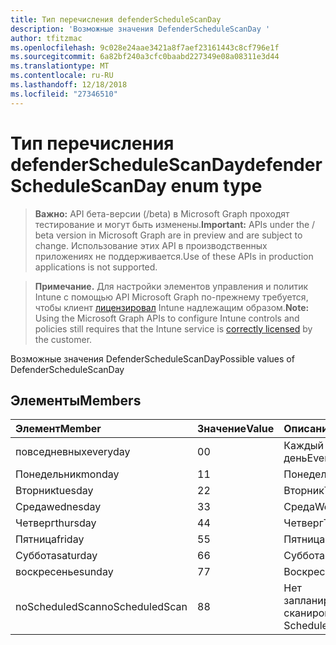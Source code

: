 ```yaml
---
title: Тип перечисления defenderScheduleScanDay
description: 'Возможные значения DefenderScheduleScanDay '
author: tfitzmac
ms.openlocfilehash: 9c028e24aae3421a8f7aef23161443c8cf796e1f
ms.sourcegitcommit: 6a82bf240a3cfc0baabd227349e08a08311e3d44
ms.translationtype: MT
ms.contentlocale: ru-RU
ms.lasthandoff: 12/18/2018
ms.locfileid: "27346510"
---
```

# <a name="defenderschedulescanday-enum-type"></a><span data-ttu-id="85c7c-103">Тип перечисления defenderScheduleScanDay</span><span class="sxs-lookup"><span data-stu-id="85c7c-103">defenderScheduleScanDay enum type</span></span>

> <span data-ttu-id="85c7c-104">**Важно:** API бета-версии (/beta) в Microsoft Graph проходят тестирование и могут быть изменены.</span><span class="sxs-lookup"><span data-stu-id="85c7c-104">**Important:** APIs under the / beta version in Microsoft Graph are in preview and are subject to change.</span></span> <span data-ttu-id="85c7c-105">Использование этих API в производственных приложениях не поддерживается.</span><span class="sxs-lookup"><span data-stu-id="85c7c-105">Use of these APIs in production applications is not supported.</span></span>

> <span data-ttu-id="85c7c-106">**Примечание.** Для настройки элементов управления и политик Intune с помощью API Microsoft Graph по-прежнему требуется, чтобы клиент [лицензировал](https://go.microsoft.com/fwlink/?linkid=839381) Intune надлежащим образом.</span><span class="sxs-lookup"><span data-stu-id="85c7c-106">**Note:** Using the Microsoft Graph APIs to configure Intune controls and policies still requires that the Intune service is [correctly licensed](https://go.microsoft.com/fwlink/?linkid=839381) by the customer.</span></span>

<span data-ttu-id="85c7c-107">Возможные значения DefenderScheduleScanDay</span><span class="sxs-lookup"><span data-stu-id="85c7c-107">Possible values of DefenderScheduleScanDay</span></span> 
## <a name="members"></a><span data-ttu-id="85c7c-108">Элементы</span><span class="sxs-lookup"><span data-stu-id="85c7c-108">Members</span></span>
|<span data-ttu-id="85c7c-109">Элемент</span><span class="sxs-lookup"><span data-stu-id="85c7c-109">Member</span></span>|<span data-ttu-id="85c7c-110">Значение</span><span class="sxs-lookup"><span data-stu-id="85c7c-110">Value</span></span>|<span data-ttu-id="85c7c-111">Описание</span><span class="sxs-lookup"><span data-stu-id="85c7c-111">Description</span></span>|
|:---|:---|:---|
|<span data-ttu-id="85c7c-112">повседневных</span><span class="sxs-lookup"><span data-stu-id="85c7c-112">everyday</span></span>|<span data-ttu-id="85c7c-113">0</span><span class="sxs-lookup"><span data-stu-id="85c7c-113">0</span></span>|<span data-ttu-id="85c7c-114">Каждый день</span><span class="sxs-lookup"><span data-stu-id="85c7c-114">Everyday</span></span>|
|<span data-ttu-id="85c7c-115">Понедельник</span><span class="sxs-lookup"><span data-stu-id="85c7c-115">monday</span></span>|<span data-ttu-id="85c7c-116">1</span><span class="sxs-lookup"><span data-stu-id="85c7c-116">1</span></span>|<span data-ttu-id="85c7c-117">Понедельник</span><span class="sxs-lookup"><span data-stu-id="85c7c-117">Monday</span></span>|
|<span data-ttu-id="85c7c-118">Вторник</span><span class="sxs-lookup"><span data-stu-id="85c7c-118">tuesday</span></span>|<span data-ttu-id="85c7c-119">2</span><span class="sxs-lookup"><span data-stu-id="85c7c-119">2</span></span>|<span data-ttu-id="85c7c-120">Вторник</span><span class="sxs-lookup"><span data-stu-id="85c7c-120">Tuesday</span></span>|
|<span data-ttu-id="85c7c-121">Среда</span><span class="sxs-lookup"><span data-stu-id="85c7c-121">wednesday</span></span>|<span data-ttu-id="85c7c-122">3</span><span class="sxs-lookup"><span data-stu-id="85c7c-122">3</span></span>|<span data-ttu-id="85c7c-123">Среда</span><span class="sxs-lookup"><span data-stu-id="85c7c-123">Wednesday</span></span>|
|<span data-ttu-id="85c7c-124">Четверг</span><span class="sxs-lookup"><span data-stu-id="85c7c-124">thursday</span></span>|<span data-ttu-id="85c7c-125">4</span><span class="sxs-lookup"><span data-stu-id="85c7c-125">4</span></span>|<span data-ttu-id="85c7c-126">Четверг</span><span class="sxs-lookup"><span data-stu-id="85c7c-126">Thursday</span></span>|
|<span data-ttu-id="85c7c-127">Пятница</span><span class="sxs-lookup"><span data-stu-id="85c7c-127">friday</span></span>|<span data-ttu-id="85c7c-128">5</span><span class="sxs-lookup"><span data-stu-id="85c7c-128">5</span></span>|<span data-ttu-id="85c7c-129">Пятница</span><span class="sxs-lookup"><span data-stu-id="85c7c-129">Friday</span></span>|
|<span data-ttu-id="85c7c-130">Суббота</span><span class="sxs-lookup"><span data-stu-id="85c7c-130">saturday</span></span>|<span data-ttu-id="85c7c-131">6</span><span class="sxs-lookup"><span data-stu-id="85c7c-131">6</span></span>|<span data-ttu-id="85c7c-132">Суббота</span><span class="sxs-lookup"><span data-stu-id="85c7c-132">Saturday</span></span>|
|<span data-ttu-id="85c7c-133">воскресенье</span><span class="sxs-lookup"><span data-stu-id="85c7c-133">sunday</span></span>|<span data-ttu-id="85c7c-134">7</span><span class="sxs-lookup"><span data-stu-id="85c7c-134">7</span></span>|<span data-ttu-id="85c7c-135">Воскресенье</span><span class="sxs-lookup"><span data-stu-id="85c7c-135">Sunday</span></span>|
|<span data-ttu-id="85c7c-136">noScheduledScan</span><span class="sxs-lookup"><span data-stu-id="85c7c-136">noScheduledScan</span></span>|<span data-ttu-id="85c7c-137">8</span><span class="sxs-lookup"><span data-stu-id="85c7c-137">8</span></span>|<span data-ttu-id="85c7c-138">Нет запланированного сканирования</span><span class="sxs-lookup"><span data-stu-id="85c7c-138">No Scheduled Scan</span></span>|





